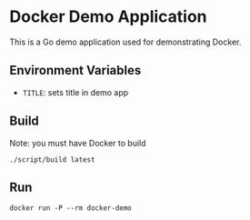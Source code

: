 # Docker Demo Application
This is a Go demo application used for demonstrating Docker.

## Environment Variables

- `TITLE`: sets title in demo app

## Build
Note: you must have Docker to build

`./script/build latest`

## Run

`docker run -P --rm docker-demo`
